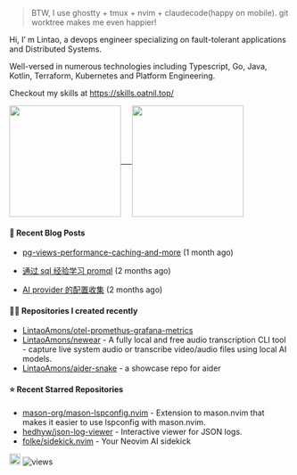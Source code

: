 > BTW, I use ghostty + tmux + nvim + claudecode(happy on mobile).
> git worktree makes me even happier!

Hi, I’ m Lintao, a devops engineer specializing on fault-tolerant applications and Distributed Systems. 

Well-versed in numerous technologies including Typescript, Go, Java, Kotlin, Terraform, Kubernetes and Platform Engineering.

Checkout my skills at https://skills.oatnil.top/

<a href="https://github.com/anuraghazra/github-readme-stats">
<img height=200 align="center" src="https://github-readme-stats.vercel.app/api?username=LintaoAmons&show_icons=true&theme=transparent" />    
</a>
<a href="https://github.com/anuraghazra/github-readme-stats">
<img height=200 align="center" src="https://github-readme-stats.vercel.app/api/top-langs?username=LintaoAmons&layout=compact&langs_count=8&card_width=320&theme=transparent" />
</a>

#### 📝 Recent Blog Posts

- [pg-views-performance-caching-and-more](https://oatnil.top/blogs/2025/09/03/pg-views-performance-caching-and-more) (1 month ago)

- [通过 sql 经验学习 promql](https://oatnil.top/blogs/2025/08/07/learn-promql-from-sql-experiences) (2 months ago)

- [AI provider 的配置收集](https://oatnil.top/blogs/2025/07/31/ai-providers) (2 months ago)


#### 👨‍💻 Repositories I created recently

- [LintaoAmons/otel-promethus-grafana-metrics](https://github.com/LintaoAmons/otel-promethus-grafana-metrics)
- [LintaoAmons/newear](https://github.com/LintaoAmons/newear) - A fully local and free audio transcription CLI tool - capture live system audio or transcribe video/audio files using local AI models.
- [LintaoAmons/aider-snake](https://github.com/LintaoAmons/aider-snake) - a showcase repo for aider

#### ⭐ Recent Starred Repositories

- [mason-org/mason-lspconfig.nvim](https://github.com/mason-org/mason-lspconfig.nvim) - Extension to mason.nvim that makes it easier to use lspconfig with mason.nvim.
- [hedhyw/json-log-viewer](https://github.com/hedhyw/json-log-viewer) - Interactive viewer for JSON logs.
- [folke/sidekick.nvim](https://github.com/folke/sidekick.nvim) - Your Neovim AI sidekick

<a href="coff.ee/lintaoamond"><img src="https://www.buymeacoffee.com/assets/img/custom_images/orange_img.png" height="20px"></a>
<img src="https://komarev.com/ghpvc/?username=LintaoAmons" alt="views" />
